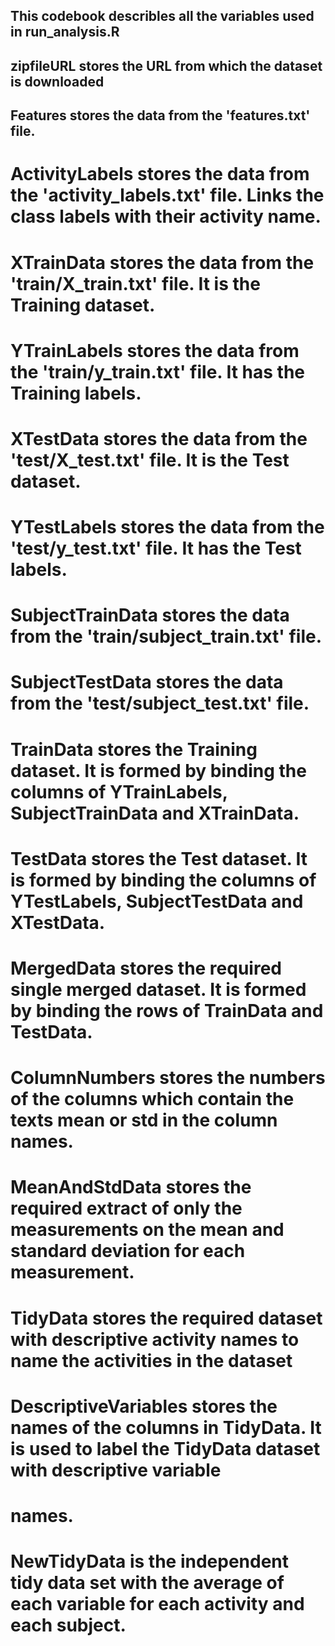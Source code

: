 ## This codebook describles all the variables used in run_analysis.R

## zipfileURL stores the URL from which the dataset is downloaded

## Features stores the data from the 'features.txt' file.
# ActivityLabels stores the data from the 'activity_labels.txt' file. Links the class labels with their activity name.
# XTrainData stores the data from the 'train/X_train.txt' file.  It is the Training dataset.
# YTrainLabels stores the data from the 'train/y_train.txt' file.  It has the Training labels.
# XTestData stores the data from the 'test/X_test.txt' file.  It is the Test dataset. 
# YTestLabels stores the data from the 'test/y_test.txt' file.  It has the Test labels.
# SubjectTrainData stores the data from the 'train/subject_train.txt' file. 
# SubjectTestData stores the data from the 'test/subject_test.txt' file.

# TrainData stores the Training dataset. It is formed by binding the columns of YTrainLabels, SubjectTrainData and XTrainData.
# TestData stores the Test dataset.  It is formed by binding the columns of YTestLabels, SubjectTestData and XTestData.

# MergedData stores the required single merged dataset.  It is formed by binding the rows of TrainData and TestData.

# ColumnNumbers stores the numbers of the columns which contain the texts mean or std in the column names.  
# MeanAndStdData stores the required extract of only the measurements on the mean and standard deviation for each measurement. 

# TidyData stores the required dataset with descriptive activity names to name the activities in the dataset   

# DescriptiveVariables stores the names of the columns in TidyData. It is used to label the TidyData dataset with descriptive variable
# names.       

# NewTidyData is the independent tidy data set with the average of each variable for each activity and each subject.   
